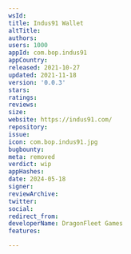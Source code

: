 ```yaml
---
wsId: 
title: Indus91 Wallet
altTitle: 
authors: 
users: 1000
appId: com.bop.indus91
appCountry: 
released: 2021-10-27
updated: 2021-11-18
version: '0.0.3'
stars: 
ratings: 
reviews: 
size: 
website: https://indus91.com/
repository: 
issue: 
icon: com.bop.indus91.jpg
bugbounty: 
meta: removed
verdict: wip
appHashes: 
date: 2024-05-18
signer: 
reviewArchive: 
twitter: 
social: 
redirect_from: 
developerName: DragonFleet Games
features: 

---
```


